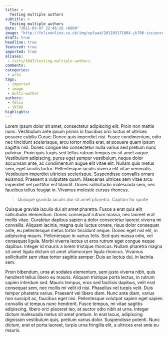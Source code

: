 ```yaml
---
title: >
  Testing multiple authors
subtitle: >
  Testing multiple authors
date: "2011-03-07 22:46:26 +0000"
image: "http://felixonline.co.uk/img/upload/201103171804-jk708-iscience.png"
draft: true
headline: true
featured: true
imported: true
aliases:
 - /arts/1047/testing-multiple-authors
comments:
categories:
 - arts
tags:
 - imported
 - image
 - multi-author
authors:
 - felix
 - jk708
highlights:
---
```


Lorem ipsum dolor sit amet, consectetur adipiscing elit. Proin non mattis nunc. Vestibulum ante ipsum primis in faucibus orci luctus et ultrices posuere cubilia Curae; Donec quis imperdiet nisi. Fusce condimentum, odio nec tincidunt scelerisque, arcu tortor mollis erat, at posuere quam ipsum sagittis nisl. Donec congue leo consectetur nulla varius sed pretium nunc pulvinar. Proin quis turpis sed tellus rutrum tempus eu sit amet augue. Vestibulum adipiscing, purus eget semper vestibulum, neque dolor accumsan ante, ac condimentum augue elit vitae elit. Nullam quis metus sem, eget iaculis tortor. Pellentesque iaculis viverra elit vitae venenatis. Vestibulum imperdiet ultricies scelerisque. Suspendisse convallis ornare euismod. Praesent a vulputate quam. Maecenas ultrices sem vitae arcu imperdiet vel porttitor est blandit. Donec sollicitudin malesuada sem, nec faucibus tellus feugiat in. Vivamus molestie cursus rhoncus.

> Quisque gravida iaculis dui sit amet pharetra.
> Caption for quote

Quisque gravida iaculis dui sit amet pharetra. Fusce a erat quis elit sollicitudin elementum. Donec consequat rutrum massa, nec laoreet erat mollis vitae. Curabitur dapibus sapien a dolor consectetur laoreet viverra mi convallis. Aliquam lacinia, magna quis luctus ornare, risus dolor consequat ante, eu pellentesque metus tortor tincidunt neque. Donec eget nisl elit, in adipiscing mauris. Pellentesque in varius felis. Sed quis massa odio, vel consequat ligula. Morbi viverra lectus ut eros rutrum eget congue neque dapibus. Integer id mauris a lorem tristique rhoncus. Nullam pharetra magna sit amet ligula dictum sit amet ullamcorper ligula rhoncus. Vivamus sollicitudin sem vitae tortor sagittis semper. Duis ac lectus dui, in lacinia sem.

Proin bibendum, urna at sodales elementum, sem justo viverra nibh, quis hendrerit tellus libero eu mauris. Aliquam tristique porta lectus, in rutrum sapien interdum sed. Mauris tempus, eros sed facilisis dapibus, velit erat consequat sem, nec mollis mi velit id nisi. Phasellus vel turpis velit. Duis tempor pharetra varius. Praesent vel libero diam. Nunc ante diam, varius non suscipit ac, faucibus eget nisi. Pellentesque volutpat sapien eget sapien convallis ut tempus nunc hendrerit. Fusce tempus, mi vitae sagittis adipiscing, libero orci placerat leo, at auctor odio nibh at urna. Integer dictum malesuada metus sit amet pretium. In erat lacus, adipiscing dignissim vestibulum quis, pretium varius dolor. Suspendisse potenti. Nunc dictum, erat et porta laoreet, turpis urna fringilla elit, a ultrices erat ante eu mauris.

